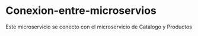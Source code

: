# Conexion-entre-microservios
Este microservicio se conecto con el microservicio de Catalogo y Productos
